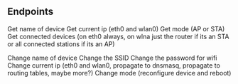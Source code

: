 ## Endpoints

Get name of device
Get current ip (eth0 and wlan0)
Get mode (AP or STA)
Get connected devices (on eth0 always, on wlna just the router if its an STA or all connected stations if its an AP)

Change name of device
Change the SSID
Change the password for wifi
Change current ip (eth0 and wlan0, propagate to dnsmasq, propagate to routing tables, maybe more?)
Change mode (reconfigure device and reboot)
